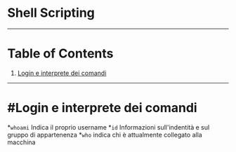 # Shell Scripting

---------------
# Table of Contents

1. [Login e interprete dei comandi](#login-e-interprete-dei-comandi)


---------------

#Login e interprete dei comandi
====================

  *`whoami` Indica il proprio username
  *`id` Informazioni sull'indentità e sul gruppo di appartenenza
  *`who` indica chi è attualmente collegato alla macchina
